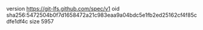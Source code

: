 version https://git-lfs.github.com/spec/v1
oid sha256:5472504b0f7d1658472a21c983eaa9a04bdc5e1fb2ed25162cf4f85cdfe1df4c
size 5957
